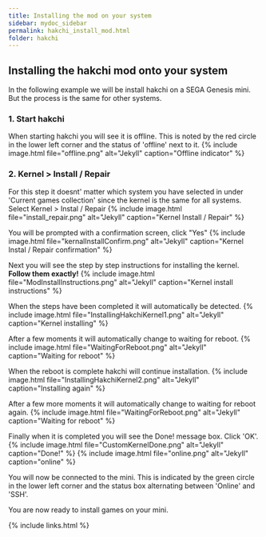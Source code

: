 ```yaml
---
title: Installing the mod on your system
sidebar: mydoc_sidebar
permalink: hakchi_install_mod.html
folder: hakchi
---
```


##  Installing the hakchi mod onto your system

In the following example we will be install hakchi on a SEGA Genesis mini.  But the process is the same for other systems.

### 1. Start hakchi
When starting hakchi you will see it is offline.  This is noted by the red circle in the lower left corner and the status of 'offline' next to it.
{% include image.html file="offline.png"  alt="Jekyll" caption="Offline indicator" %}

### 2. Kernel > Install / Repair
For this step it doesnt' matter which system you have selected in under 'Current games collection' since the kernel is the same for all systems.
Select Kernel > Instal / Repair
{% include image.html file="install_repair.png"  alt="Jekyll" caption="Kernel Install / Repair" %}

You will be prompted with a confirmation screen, click "Yes"
{% include image.html file="kernalInstallConfirm.png"  alt="Jekyll" caption="Kernel Instal / Repair confirmation" %}

Next you will see the step by step instructions for installing the kernel.  
**Follow them exactly!**
{% include image.html file="ModInstallInstructions.png"  alt="Jekyll" caption="Kernel install instructions" %}

When the steps have been completed it will automatically be detected.
{% include image.html file="InstallingHakchiKernel1.png"  alt="Jekyll" caption="Kernel installing" %}

After a few moments it will automatically change to waiting for reboot.
{% include image.html file="WaitingForReboot.png"  alt="Jekyll" caption="Waiting for reboot" %}

When the reboot is complete hakchi will continue installation.
{% include image.html file="InstallingHakchiKernel2.png"  alt="Jekyll" caption="Installing again" %}

After a few more moments it will automatically change to waiting for reboot again.
{% include image.html file="WaitingForReboot.png"  alt="Jekyll" caption="Waiting for reboot" %}

Finally when it is completed you will see the Done! message box.
Click 'OK'.
{% include image.html file="CustomKernelDone.png"  alt="Jekyll" caption="Done!" %}
{% include image.html file="online.png"  alt="Jekyll" caption="online" %}

You will now be connected to the mini.  This is indicated by the green circle in the lower left corner and the status box alternating between 'Online' and 'SSH'.

You are now ready to install games on your mini.


{% include links.html %}
